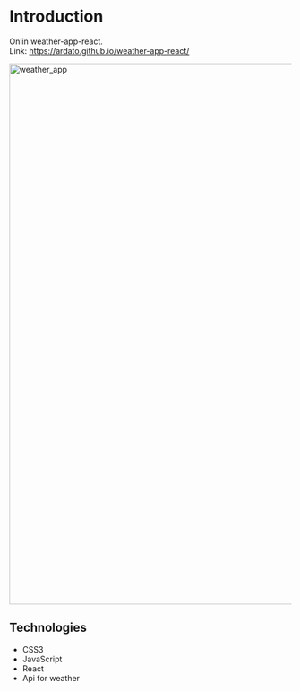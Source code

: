 # Introduction
Onlin weather-app-react.  
Link: https://ardato.github.io/weather-app-react/

<img width="964" alt="weather_app" src="https://user-images.githubusercontent.com/57451519/88385349-d042c480-cdb6-11ea-93a3-65983947d294.PNG">

## Technologies
- CSS3
- JavaScript
- React 
- Api for weather


  
